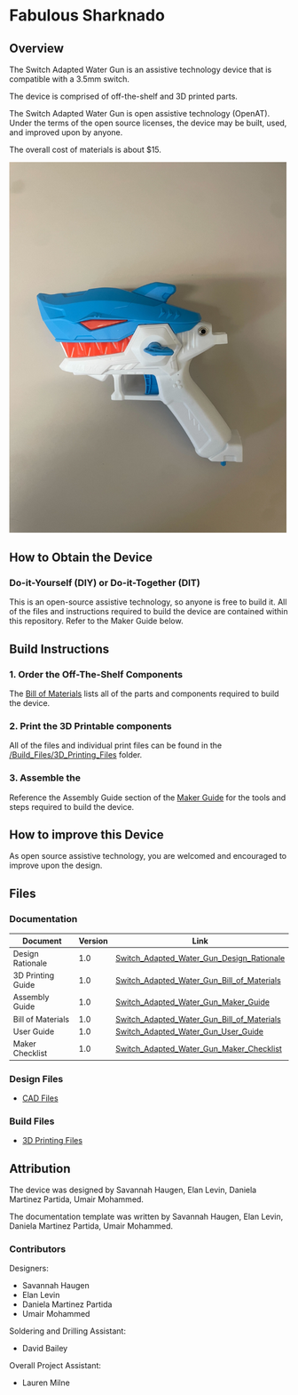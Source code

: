 <!--- Open Source Assistive Technology: GitHub Readme Template Version 1.2 (2024-May-27)  --->

<!--- INSTRUCTIONS --->
<!--- This is a markdown template for creating the README.md file in a GitHub repository. This file is rendered and displayed automatically when someone visits the repository.

This document includes helper text that will not be displayed when rendered. Any text between the less-than sign + exclamation mark + three hyphen-minus (<!---) and matching three hyphen-minus + greater-than sign will not be displayed. This helper text can be deleted once the corresponding section is completed.

This template has a number of fields that can be searched and replaced with other text:
 - <Device_Name> Replace this with filename-friendly version of the device with underscores. e.g., Open_Wobble_Switch
 - <DeviceName> Replace this with the human-readable name of the device with spaces. e.g., Open Wobble Switch
 - <DesignerName> Replace this with the person or organization responsible for the design. e.g., John Doe.
 - <Repository_Link> Replace this with the web address for the repository. e.g., (e.g., https://github.com/makersmakingchange/Open-Wobble-Switch))
 - <MMCWebLink> This is the website address including an alphanumeric id for the Makers Making Change Website. e.g., 01tJR000000698oYAA. This will come from MMC staff.  
 - <MaterialCost> Replace this with the dollar cost and currency (CAD, USD, etc.) of the materials of the device.
 - <ShippingCost> Replace this with the dollar cost and currency (CAD, USD, etc.) of shipping the device (if possible).
 - <YEAR> year(s) of the copyright
 
Any text that is currently holding a space / is an instruction for the person filling in the README is in all capitals, to make it easier to see them in a rendered version.

--->
 
<!--- TITLE --->
# Fabulous Sharknado
<!--- Should match the name of the GitHub repository. Choose something descriptive rather than whimsical.  --->

## Overview
<!--- A brief summary of the project. What it does, who it is for, how much it costs. --->
The Switch Adapted Water Gun is an assistive technology device that is compatible with a 3.5mm switch. 

The device is comprised of off-the-shelf and 3D printed parts. 

The Switch Adapted Water Gun is open assistive technology (OpenAT). Under the terms of the open source licenses, the device may be built, used, and improved upon by anyone.

The overall cost of materials is about $15.

<img src="Photos/Adapted_Water_Gun.jpg" width="500" alt="Picture of completed Switch Adapted Water Gun.">


## How to Obtain the Device
### Do-it-Yourself (DIY) or Do-it-Together (DIT)

This is an open-source assistive technology, so anyone is free to build it. All of the files and instructions required to build the device are contained within this repository. Refer to the Maker Guide below.


## Build Instructions
<!--- Outline the major steps required to create a build --->

### 1. Order the Off-The-Shelf Components

The [Bill of Materials](/Documentation/Switch_Adapted_Water_Gun_BOM.xlsx) lists all of the parts and components required to build the device.


### 2. Print the 3D Printable components

All of the files and individual print files can be found in the [/Build_Files/3D_Printing_Files](/Build_Files/3D_Printing_Files) folder.

### 3. Assemble the <DeviceName>

Reference the Assembly Guide section of the [Maker Guide](/Documentation/Switch_Adapted_Water_Gun_Assembly_Document.pdf) for the tools and steps required to build the device.

## How to improve this Device
As open source assistive technology, you are welcomed and encouraged to improve upon the design. 

## Files
### Documentation
<!--- Update the name, link, and version for documentation --->
| Document             | Version | Link |
|----------------------|---------|------|
| Design Rationale     | 1.0     | [Switch_Adapted_Water_Gun_Design_Rationale](/Documentation/Switch_Adapted_Water_Gun_Design_Rational.docx)     |
| 3D Printing Guide    | 1.0     | [Switch_Adapted_Water_Gun_Bill_of_Materials](/Documentation/Switch_Adapted_Water_Gun_3D_Printing_Guide.pdf)     |
| Assembly Guide          | 1.0     | [Switch_Adapted_Water_Gun_Maker_Guide](/Documentation/Switch_Adapted_Water_Gun_Assembly_Document.pdf)     |
| Bill of Materials    | 1.0     | [Switch_Adapted_Water_Gun_Bill_of_Materials](/Documentation/Switch_Adapted_Water_Gun_BOM.xlsx)     |
| User Guide           | 1.0     | [Switch_Adapted_Water_Gun_User_Guide](/Documentation/Switch_Adapted_Water_Gun_User_Guide.pdf)    |
| Maker Checklist            | 1.0     | [Switch_Adapted_Water_Gun_Maker_Checklist](/Documentation/Switch_Adapted_Water_Gun_Maker_Checklist.docx)     |

### Design Files
<!--- Include a copy of the original design files to facilitate easy editing and customization. Consider also including a generic format (e.g., STEP) --->
 - [CAD Files](/Design_Files/CAD_Design_Files)

### Build Files
<!--- Include a copy of the build files intended for manufacturing. This may include svg files for laser cutting, stl files for 3d printing, Gerber files for custom PCBs, and Arduino files for custom firmware. --->
 - [3D Printing Files](/Build_Files/3D_Printing_Files)

## Attribution
<!--- Provide any necessary attribution for designs or components that are included in the device or as part of the project. --->
The device was designed by Savannah Haugen, Elan Levin, Daniela Martinez Partida, Umair Mohammed. 

<!--- This is the attribution for the template. --->
The documentation template was written by Savannah Haugen, Elan Levin, Daniela Martinez Partida, Umair Mohammed.

### Contributors
<!--- List the names of the people that contributed to the design. This could include the original source of the idea, designers, testers, documenters, etc. --->
Designers:
 - Savannah Haugen
 - Elan Levin
 - Daniela Martinez Partida
 - Umair Mohammed

Soldering and Drilling Assistant:
 - David Bailey

Overall Project Assistant:
 - Lauren Milne
